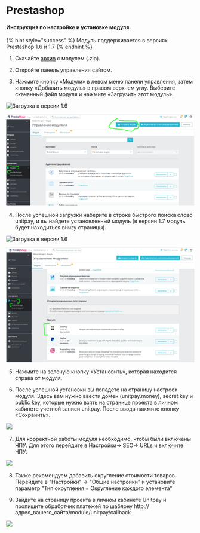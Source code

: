 # Prestashop

#### Инструкция по настройке и установке модуля.

{% hint style="success" %}
Модуль поддерживается в версиях Prestashop 1.6 и 1.7
{% endhint %}

1. Скачайте  [архив](https://github.com/unitpay/prestashop-module/archive/master.zip) с модулем \(.zip\). 

2. Откройте панель управления сайтом. 

3. Нажмите кнопку «Модули» в левом меню панели управления, затем кнопку «Добавить модуль» в правом верхнем углу. Выберите скачанный файл модуля и нажмите «Загрузить этот модуль».

![&#x417;&#x430;&#x433;&#x440;&#x443;&#x437;&#x43A;&#x430; &#x432; &#x432;&#x435;&#x440;&#x441;&#x438;&#x438; 1.6](https://d33v4339jhl8k0.cloudfront.net/docs/assets/551a91dbe4b0221aadf24410/images/577e81f19033605a6aa4da52/file-27BZaodXr1.png)

![&#x417;&#x430;&#x433;&#x440;&#x443;&#x437;&#x43A;&#x430; &#x432; &#x432;&#x435;&#x440;&#x441;&#x438;&#x438; 1.7](../../.gitbook/assets/izobrazhenie-20201126-091449.png)

4. После успешной загрузки наберите в строке быстрого поиска слово unitpay, и вы найдете установленный модуль \(в версии 1.7 модуль будет находиться внизу страницы\).

![&#x417;&#x430;&#x433;&#x440;&#x443;&#x437;&#x43A;&#x430; &#x432; &#x432;&#x435;&#x440;&#x441;&#x438;&#x438; 1.6](https://d33v4339jhl8k0.cloudfront.net/docs/assets/551a91dbe4b0221aadf24410/images/577e82afc697911739f9876d/file-YcqYyKP4G4.png)

![&#x417;&#x430;&#x433;&#x440;&#x443;&#x437;&#x43A;&#x430; &#x432; &#x432;&#x435;&#x440;&#x441;&#x438;&#x438; 1.7](../../.gitbook/assets/izobrazhenie-20201126-103214.png)

5. Нажмите на зеленую кнопку «Установить», которая находится справа от модуля.

6. После успешной установки вы попадете на страницу настроек модуля. Здесь вам нужно ввести домен \(unitpay.money\), secret key и public key, которые нужно взять на странице проекта в личном кабинете учетной записи unitpay. После ввода нажмите кнопку «Сохранить».

![](https://d33v4339jhl8k0.cloudfront.net/docs/assets/551a91dbe4b0221aadf24410/images/5e68aa7d2c7d3a7e9ae8ffa2/file-BSMM0EhgdA.png)

7. Для корректной работы модуля необходимо, чтобы были включены ЧПУ. Для этого перейдите в Настройки-&gt; SEO-&gt; URLs и включите ЧПУ.

![](https://d33v4339jhl8k0.cloudfront.net/docs/assets/551a91dbe4b0221aadf24410/images/577e82d6c697911739f98770/file-qM3aPbwFKz.png)

8. Также рекомендуем добавить округление стоимости товаров. Перейдите в "Настройки" -&gt; "Общие настройки" и установите параметр "Тип округления = Округление каждого элемента"

9. Зайдите на страницу проекта в личном кабинете Unitpay и пропишите обработчик платежей по шаблону http://адрес\_вашего\_сайта/module/unitpay/callback

![](https://d33v4339jhl8k0.cloudfront.net/docs/assets/551a91dbe4b0221aadf24410/images/577e82e4c697911739f98772/file-sK2wsdJu63.png)

